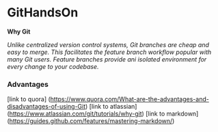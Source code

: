 # GitHandsOn

**Why Git**

*Unlike centralized version control systems, Git branches are cheap and easy to merge. This facilitates the feature branch workflow popular with many Git users. Feature branches provide ani isolated environment for every change to your codebase.*

### Advantages

[link to quora] (https://www.quora.com/What-are-the-advantages-and-disadvantages-of-using-Git)
[link to atlassian] (https://www.atlassian.com/git/tutorials/why-git)
[link to markdown] (https://guides.github.com/features/mastering-markdown/)
